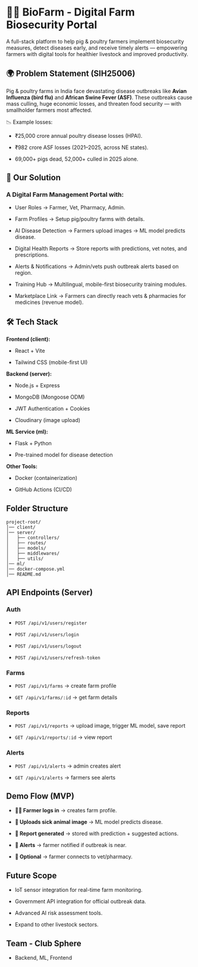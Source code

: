 # 🐖🐓 BioFarm - Digital Farm Biosecurity Portal

A full-stack platform to help pig & poultry farmers implement biosecurity measures, detect diseases early, and receive timely alerts — empowering farmers with digital tools for healthier livestock and improved productivity.

## 🌍 Problem Statement (SIH25006)

Pig & poultry farms in India face devastating disease outbreaks like **Avian Influenza (bird flu)** and **African Swine Fever (ASF)**.
These outbreaks cause mass culling, huge economic losses, and threaten food security — with smallholder farmers most affected.

📉 Example losses:

- ₹25,000 crore annual poultry disease losses (HPAI).

- ₹982 crore ASF losses (2021–2025, across NE states).

- 69,000+ pigs dead, 52,000+ culled in 2025 alone.

## 🎯 Our Solution

### A Digital Farm Management Portal with:

- User Roles → Farmer, Vet, Pharmacy, Admin.

- Farm Profiles → Setup pig/poultry farms with details.

- AI Disease Detection → Farmers upload images → ML model predicts disease.

- Digital Health Reports → Store reports with predictions, vet notes, and prescriptions.

- Alerts & Notifications → Admin/vets push outbreak alerts based on region.

- Training Hub → Multilingual, mobile-first biosecurity training modules.

- Marketplace Link → Farmers can directly reach vets & pharmacies for medicines (revenue model).

## 🛠️ Tech Stack

**Frontend (client):**

- React + Vite

- Tailwind CSS (mobile-first UI)

**Backend (server):**

- Node.js + Express

- MongoDB (Mongoose ODM)

- JWT Authentication + Cookies

- Cloudinary (image upload)

**ML Service (ml):**

- Flask + Python

- Pre-trained model for disease detection

**Other Tools:**

- Docker (containerization)

<!-- Firebase Auth (Google login for farmers, optional) -->

- GitHub Actions (CI/CD)

## Folder Structure

```
project-root/
│── client/
│── server/
│   ├── controllers/
│   ├── routes/
│   ├── models/
│   ├── middlewares/
│   ├── utils/
│── ml/
│── docker-compose.yml
│── README.md

```

## API Endpoints (Server)

### Auth

- `POST /api/v1/users/register`

- `POST /api/v1/users/login`

- `POST /api/v1/users/logout`

- `POST /api/v1/users/refresh-token`

### Farms

- `POST /api/v1/farms` → create farm profile

- `GET /api/v1/farms/:id` → get farm details

### Reports

- `POST /api/v1/reports` → upload image, trigger ML model, save report

- `GET /api/v1/reports/:id` → view report

### Alerts

- `POST /api/v1/alerts` → admin creates alert

- `GET /api/v1/alerts` → farmers see alerts

## Demo Flow (MVP)

- **👨‍🌾 Farmer logs in** → creates farm profile.

- **📸 Uploads sick animal image** → ML model predicts disease.

- **📝 Report generated** → stored with prediction + suggested actions.

- **🔔 Alerts** → farmer notified if outbreak is near.

- **🏥 Optional** → farmer connects to vet/pharmacy.

## Future Scope

- IoT sensor integration for real-time farm monitoring.

- Government API integration for official outbreak data.

- Advanced AI risk assessment tools.

- Expand to other livestock sectors.

## Team - Club Sphere

- Backend, ML, Frontend